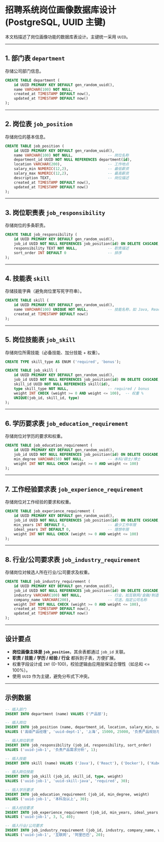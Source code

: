 
# 招聘系统岗位画像数据库设计 (PostgreSQL, UUID 主键)

本文档描述了岗位画像功能的数据库表设计。主键统一采用 `UUID`。

---

## 1. 部门表 `department`
存储公司部门信息。

```sql
CREATE TABLE department (
    id UUID PRIMARY KEY DEFAULT gen_random_uuid(),
    name VARCHAR(100) NOT NULL,
    created_at TIMESTAMP DEFAULT now(),
    updated_at TIMESTAMP DEFAULT now()
);
```

---

## 2. 岗位表 `job_position`
存储岗位的基本信息。

```sql
CREATE TABLE job_position (
    id UUID PRIMARY KEY DEFAULT gen_random_uuid(),
    name VARCHAR(100) NOT NULL,                -- 岗位名称
    department_id UUID NOT NULL REFERENCES department(id),
    location VARCHAR(200),                     -- 工作地点
    salary_min NUMERIC(12,2),                  -- 最低薪资
    salary_max NUMERIC(12,2),                  -- 最高薪资
    description TEXT,                          -- 岗位描述
    created_at TIMESTAMP DEFAULT now(),
    updated_at TIMESTAMP DEFAULT now()
);
```

---

## 3. 岗位职责表 `job_responsibility`
存储岗位的多条职责。

```sql
CREATE TABLE job_responsibility (
    id UUID PRIMARY KEY DEFAULT gen_random_uuid(),
    job_id UUID NOT NULL REFERENCES job_position(id) ON DELETE CASCADE,
    responsibility TEXT NOT NULL,              -- 职责描述
    sort_order INT DEFAULT 0                   -- 排序
);
```

---

## 4. 技能表 `skill`
存储技能字典（避免岗位里写死字符串）。

```sql
CREATE TABLE skill (
    id UUID PRIMARY KEY DEFAULT gen_random_uuid(),
    name VARCHAR(100) UNIQUE NOT NULL,         -- 技能名称，如 Java, React
    created_at TIMESTAMP DEFAULT now()
);
```

---

## 5. 岗位技能表 `job_skill`
存储岗位所需技能（必备技能、加分技能 + 权重）。

```sql
CREATE TYPE skill_type AS ENUM ('required', 'bonus');

CREATE TABLE job_skill (
    id UUID PRIMARY KEY DEFAULT gen_random_uuid(),
    job_id UUID NOT NULL REFERENCES job_position(id) ON DELETE CASCADE,
    skill_id UUID NOT NULL REFERENCES skill(id),
    type skill_type NOT NULL,                  -- required / bonus
    weight INT CHECK (weight >= 0 AND weight <= 100),  -- 权重 %
    UNIQUE(job_id, skill_id, type)
);
```

---

## 6. 学历要求表 `job_education_requirement`
存储岗位对学历的要求和权重。

```sql
CREATE TABLE job_education_requirement (
    id UUID PRIMARY KEY DEFAULT gen_random_uuid(),
    job_id UUID NOT NULL REFERENCES job_position(id) ON DELETE CASCADE,
    min_degree VARCHAR(50) NOT NULL,           -- 本科/硕士/博士
    weight INT NOT NULL CHECK (weight >= 0 AND weight <= 100)
);
```

---

## 7. 工作经验要求表 `job_experience_requirement`
存储岗位对工作经验的要求和权重。

```sql
CREATE TABLE job_experience_requirement (
    id UUID PRIMARY KEY DEFAULT gen_random_uuid(),
    job_id UUID NOT NULL REFERENCES job_position(id) ON DELETE CASCADE,
    min_years INT DEFAULT 0,                   -- 最少工作年限
    ideal_years INT DEFAULT 0,                 -- 理想年限
    weight INT NOT NULL CHECK (weight >= 0 AND weight <= 100)
);
```

---

## 8. 行业/公司要求表 `job_industry_requirement`
存储岗位对候选人所在行业/公司要求及权重。

```sql
CREATE TABLE job_industry_requirement (
    id UUID PRIMARY KEY DEFAULT gen_random_uuid(),
    job_id UUID NOT NULL REFERENCES job_position(id) ON DELETE CASCADE,
    industry VARCHAR(100) NOT NULL,            -- 行业，如互联网/金融/制造业
    company_name VARCHAR(200),                 -- 可选，指定公司名称
    weight INT NOT NULL CHECK (weight >= 0 AND weight <= 100),
    created_at TIMESTAMP DEFAULT now(),
    updated_at TIMESTAMP DEFAULT now()
);
```

---

## 设计要点

- **岗位画像主体是 `job_position`**，其余表都通过 `job_id` 关联。  
- **职责 / 技能 / 学历 / 经验 / 行业** 都拆到子表，方便扩展。  
- 权重字段设计成 `INT` (0-100)，校验逻辑由应用层保证合理性（如总和 <= 100%）。  
- 使用 `UUID` 作为主键，避免分布式下冲突。  

---

## 示例数据

```sql
-- 插入部门
INSERT INTO department (name) VALUES ('产品部');

-- 插入岗位
INSERT INTO job_position (name, department_id, location, salary_min, salary_max, description)
VALUES ('高级产品经理', 'uuid-dept-1', '上海', 15000, 25000, '负责产品规划与执行');

-- 插入岗位职责
INSERT INTO job_responsibility (job_id, responsibility, sort_order)
VALUES ('uuid-job-1', '负责产品需求分析', 1);

-- 插入技能
INSERT INTO skill (name) VALUES ('Java'), ('React'), ('Docker'), ('Kubernetes');

-- 插入岗位技能
INSERT INTO job_skill (job_id, skill_id, type, weight)
VALUES ('uuid-job-1', 'uuid-skill-java', 'required', 30);

-- 插入学历要求
INSERT INTO job_education_requirement (job_id, min_degree, weight)
VALUES ('uuid-job-1', '本科及以上', 30);

-- 插入经验要求
INSERT INTO job_experience_requirement (job_id, min_years, ideal_years, weight)
VALUES ('uuid-job-1', 3, 5, 40);

-- 插入行业/公司要求
INSERT INTO job_industry_requirement (job_id, industry, company_name, weight)
VALUES ('uuid-job-1', '互联网', '阿里巴巴', 20);
```
